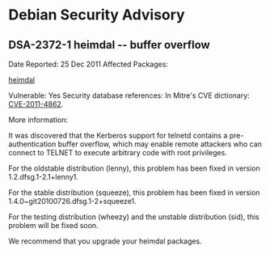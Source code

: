 
Debian Security Advisory
========================


DSA-2372-1 heimdal -- buffer overflow
-------------------------------------



Date Reported:
25 Dec 2011
Affected Packages:

[heimdal](https://packages.debian.org/src:heimdal)

Vulnerable:
Yes
Security database references:
In Mitre's CVE dictionary: [CVE-2011-4862](https://security-tracker.debian.org/tracker/CVE-2011-4862).  

More information:

It was discovered that the Kerberos support for telnetd contains a
pre-authentication buffer overflow, which may enable remote attackers
who can connect to TELNET to execute arbitrary code with root
privileges.


For the oldstable distribution (lenny), this problem has been fixed in
version 1.2.dfsg.1-2.1+lenny1.


For the stable distribution (squeeze), this problem has been fixed in
version 1.4.0~git20100726.dfsg.1-2+squeeze1.


For the testing distribution (wheezy) and the unstable distribution
(sid), this problem will be fixed soon.


We recommend that you upgrade your heimdal packages.





